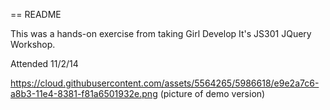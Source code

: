== README

This was a hands-on exercise from taking Girl Develop It's JS301 JQuery Workshop.

Attended 11/2/14

https://cloud.githubusercontent.com/assets/5564265/5986618/e9e2a7c6-a8b3-11e4-8381-f81a6501932e.png (picture of demo version)
